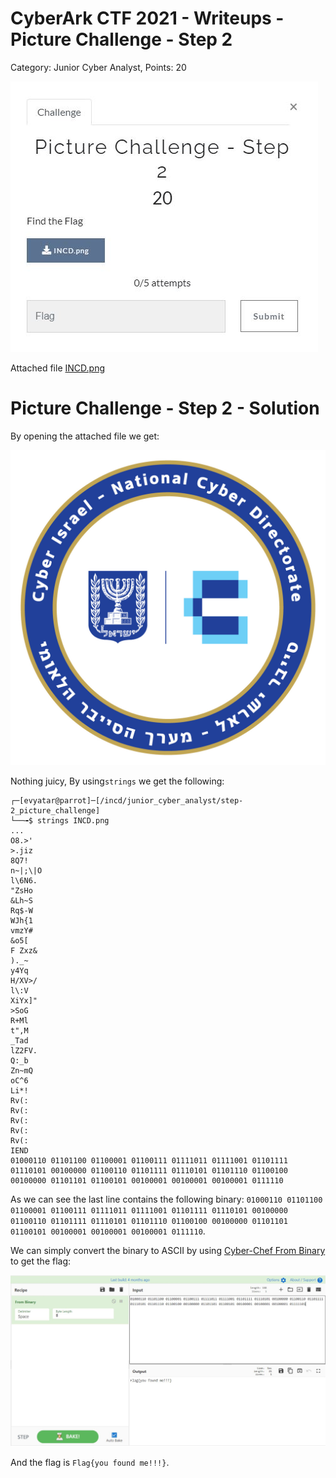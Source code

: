 # CyberArk CTF 2021 - Writeups  - Picture Challenge - Step 2

Category: Junior Cyber Analyst, Points: 20

![ctf.JPG](images/ctf.JPG)

Attached file [INCD.png](INCD.png)

# Picture Challenge - Step 2  - Solution

By opening the attached file we get:

![INCD.png](INCD.png)

Nothing juicy, By using```strings``` we get the following:
```console
┌─[evyatar@parrot]─[/incd/junior_cyber_analyst/step-2_picture_challenge]
└──╼$ strings INCD.png
...
O8.>'
>.jiz
8Q7!
n~|;\|O
l\6N6.
"ZsHo
&Lh~S
Rq$-W
WJh{1
vmzY#
&o5[
F Zxz&
)._~
y4Yq
H/XV>/
l\:V
XiYx]"
>SoG
R+Ml
t",M
_Tad
lZ2FV.
Q:_b
Zn~mQ
oC^6
Li*!
Rv(:
Rv(:
Rv(:
Rv(:
Rv(:
IEND
01000110 01101100 01100001 01100111 01111011 01111001 01101111 01110101 00100000 01100110 01101111 01110101 01101110 01100100 00100000 01101101 01100101 00100001 00100001 00100001 0111110
```

As we can see the last line contains the following binary: ```01000110 01101100 01100001 01100111 01111011 01111001 01101111 01110101 00100000 01100110 01101111 01110101 01101110 01100100 00100000 01101101 01100101 00100001 00100001 00100001 0111110```.

We can simply convert the binary to ASCII by using [Cyber-Chef From Binary](https://gchq.github.io/CyberChef/#recipe=From_Binary('Space',8)&input=MDEwMDAxMTAgMDExMDExMDAgMDExMDAwMDEgMDExMDAxMTEgMDExMTEwMTEgMDExMTEwMDEgMDExMDExMTEgMDExMTAxMDEgMDAxMDAwMDAgMDExMDAxMTAgMDExMDExMTEgMDExMTAxMDEgMDExMDExMTAgMDExMDAxMDAgMDAxMDAwMDAgMDExMDExMDEgMDExMDAxMDEgMDAxMDAwMDEgMDAxMDAwMDEgMDAxMDAwMDEgMDExMTExMA) to get the flag:

![from_binary.JPG](images/from_binary.JPG)

And the flag is ```Flag{you found me!!!}```.